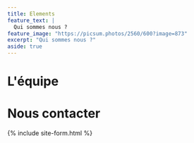 ```yaml
---
title: Elements
feature_text: |
  Qui sommes nous ?
feature_image: "https://picsum.photos/2560/600?image=873"
excerpt: "Qui sommes nous ?"
aside: true
---
```


# L'équipe



# Nous contacter

{% include site-form.html %}



